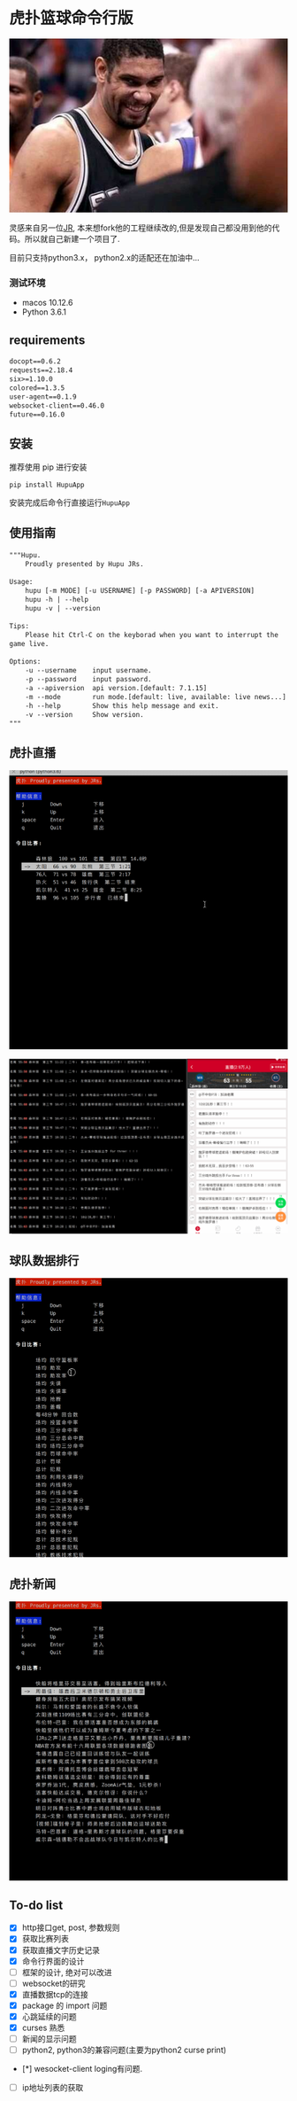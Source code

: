 # 虎扑篮球命令行版  
![Duncan](images/Duncan.jpg)

灵感来自另一位[JR](https://github.com/chenjiandongx/HupuLive), 本来想fork他的工程继续改的,但是发现自己都没用到他的代码。所以就自己新建一个项目了.

目前只支持python3.x， python2.x的适配还在加油中...

### 测试环境
* macos 10.12.6
* Python 3.6.1 

## requirements

```
docopt==0.6.2
requests==2.18.4
six>=1.10.0
colored==1.3.5
user-agent==0.1.9
websocket-client==0.46.0
future==0.16.0
```

## 安装

推荐使用 pip 进行安装
```
pip install HupuApp
```
安装完成后命令行直接运行`HupuApp`

## 使用指南
```shell
"""Hupu.
    Proudly presented by Hupu JRs.

Usage:
    hupu [-m MODE] [-u USERNAME] [-p PASSWORD] [-a APIVERSION]
    hupu -h | --help
    hupu -v | --version

Tips:
    Please hit Ctrl-C on the keyborad when you want to interrupt the game live.

Options:
    -u --username    input username.
    -p --password    input password.
    -a --apiversion  api version.[default: 7.1.15]
    -m --mode        run mode.[default: live, available: live news...]
    -h --help        Show this help message and exit.
    -v --version     Show version.
"""
```

## 虎扑直播
![hupu_live](images/hupu_live.gif)

![hupu_live_contrast](images/hupu_live_contrast.gif)



## 球队数据排行

![hupu_teamranks](images/hupu_teamranks.gif)


## 虎扑新闻

![hupu_news](images/hupu_news.gif)


## To-do list
* [x] http接口get, post, 参数规则
* [x] 获取比赛列表
* [x] 获取直播文字历史记录
* [x] 命令行界面的设计
* [ ] 框架的设计, 绝对可以改进
* [ ] websocket的研究
* [x] 直播数据tcp的连接
* [x] package 的 import 问题
* [x] 心跳延续的问题
* [x] curses 熟悉
* [ ] 新闻的显示问题
* [ ] python2, python3的兼容问题(主要为python2 curse print)
* [*] wesocket-client loging有问题.
* [ ] ip地址列表的获取
